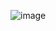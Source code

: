 ![image](https://user-images.githubusercontent.com/51194584/205662864-c7dfb503-524c-494d-805b-3956e62a9f3f.png)
